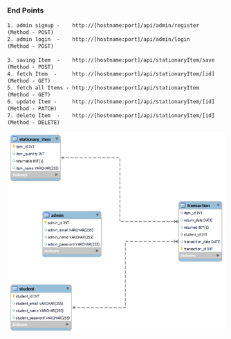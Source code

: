 ### End Points

    1. admin signup -    http://[hostname:port]/api/admin/register         (Method - POST)
    2. admin login  -    http://[hostname:port]/api/admin/login            (Method - POST)

    3. saving Item  -    http://[hostname:port]/api/stationaryItem/save    (Method - POST)
    4. fetch Item  -     http://[hostname:port]/api/stationaryItem/[id]    (Method - GET)
    5. fetch all Items - http://[hostname:port]/api/stationaryItem         (Method - GET)
    6. update Item -     http://[hostname:port]/api/stationaryItem/[id]    (Method - PATCH)
    7. delete Item  -    http://[hostname:port]/api/stationaryItem/[id]    (Method - DELETE)



![](./ER_DIAGRAM.png)
